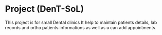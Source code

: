 # Project (DenT-SoL)
This project is for small Dental clinics
It help to maintain patients details, lab records and ortho patients informations
as well as u can add appointments.
